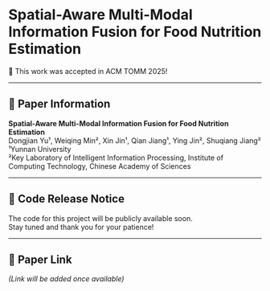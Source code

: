# Spatial-Aware Multi-Modal Information Fusion for Food Nutrition Estimation

🎉 This work was accepted in ACM TOMM 2025!

---

## 🧾 Paper Information

**Spatial-Aware Multi-Modal Information Fusion for Food Nutrition Estimation**  
Dongjian Yu¹, Weiqing Min², Xin Jin¹, Qian Jiang¹, Ying Jin², Shuqiang Jiang²  
¹Yunnan University  
²Key Laboratory of Intelligent Information Processing, Institute of Computing Technology, Chinese Academy of Sciences

---

## 🚧 Code Release Notice

The code for this project will be publicly available soon.  
Stay tuned and thank you for your patience!

---

## 📄 Paper Link

*(Link will be added once available)*
